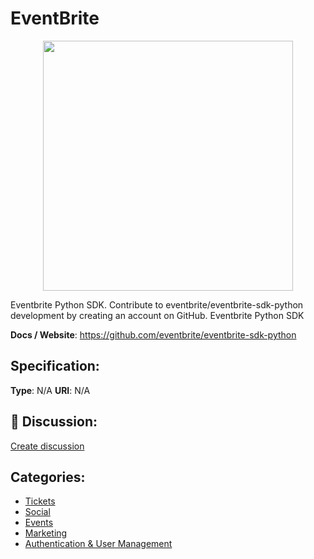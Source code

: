 # EventBrite
<p align="center">
    <img width="400" src="https://raw.githubusercontent.com/apis-list/apis-list/apis/eventbrite/logo_256x256.png" />
</p>

Eventbrite Python SDK. Contribute to eventbrite/eventbrite-sdk-python development by creating an account on GitHub.  Eventbrite Python SDK

**Docs / Website**: https://github.com/eventbrite/eventbrite-sdk-python

## Specification:
**Type**:  N/A 
**URI**:  N/A 

## 💬 Discussion:
[Create discussion](link)

## Categories:
- [Tickets](https://github.com/apis-list/apis-list#tickets)
- [Social](https://github.com/apis-list/apis-list#social)
- [Events](https://github.com/apis-list/apis-list#events)
- [Marketing](https://github.com/apis-list/apis-list#marketing)
- [Authentication & User Management](https://github.com/apis-list/apis-list#authentication-and-user-management)





